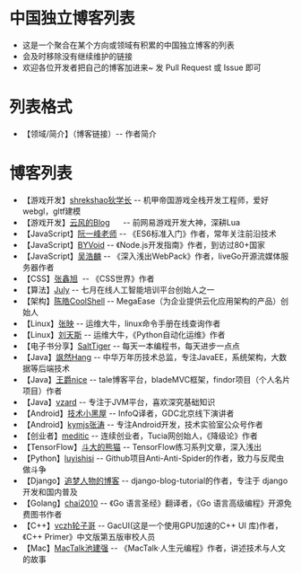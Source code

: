 # 中国独立博客列表
- 这是一个聚合在某个方向或领域有积累的中国独立博客的列表
- 会及时移除没有继续维护的链接
- 欢迎各位开发者把自己的博客加进来~ 发 Pull Request 或 Issue 即可 

# 列表格式
- 【领域/简介】（博客链接）-- 作者简介

# 博客列表
- 【游戏开发】[shrekshao狄学长](http://shrekshao.github.io/) -- 机甲帝国游戏全栈开发工程师，爱好webgl，gltf建模
- 【游戏开发】[云风的Blog](https://blog.codingnow.com/)      -- 前网易游戏开发大神，深耕Lua
- 【JavaScript】[阮一峰老师](http://www.ruanyifeng.com/home.html) -- 《ES6标准入门》作者，常年关注前沿技术
- 【JavaScript】[BYVoid](https://www.byvoid.com/) -- 《Node.js开发指南》作者，到访过80+国家
- 【JavaScript】[吴浩麟](http://wuhaolin.cn/) -- 《深入浅出WebPack》作者，liveGo开源流媒体服务器作者
- 【CSS】[张鑫旭](http://www.zhangxinxu.com/)  -- 《CSS世界》作者
- 【算法】[July](http://blog.csdn.net/v_JULY_v) -- 七月在线人工智能培训平台创始人之一
- 【架构】[陈皓CoolShell](https://coolshell.cn/) -- MegaEase（为企业提供云化应用架构的产品）创始人
- 【Linux】[张映](http://blog.51yip.com/) -- 运维大牛，linux命令手册在线查询作者
- 【Linux】[刘天斯](https://www.liuts.com/) -- 运维大牛，《Python自动化运维》作者
- 【电子书分享】[SaltTiger](https://salttiger.com/) -- 每天一本编程书，每天进步一点点
- 【Java】[飒然Hang](http://www.rowkey.me/) -- 中华万年历技术总监，专注JavaEE，系统架构，大数据等后端技术
- 【Java】[王爵nice](https://blog.biezhi.me/) -- tale博客平台，bladeMVC框架，findor项目（个人名片项目）作者
- 【Java】[vzard](https://vzardlloo.github.io/) -- 专注于JVM平台，喜欢深究基础知识
- 【Android】[技术小黑屋](https://droidyue.com/) -- InfoQ译者，GDC北京线下演讲者
- 【Android】[kymjs张涛](https://kymjs.com/) -- 专注Android开发，技术实验室公众号作者
- 【创业者】[meditic](http://meditic.com/category/all) -- 连续创业者，Tucia网创始人，《降级论》作者
- 【TensorFlow】[斗大的熊猫](http://blog.topspeedsnail.com/) -- TensorFlow练习系列文章，深入浅出
- 【Python】[luyishisi](https://www.urlteam.org/) -- Github项目Anti-Anti-Spider的作者，致力与反爬虫做斗争
- 【Django】[追梦人物的博客](https://www.zmrenwu.com/) -- django-blog-tutorial的作者，专注于 django 开发和国内普及
- 【Golang】[chai2010](https://chai2010.cn/) -- 《Go 语言圣经》翻译者，《Go 语言高级编程》开源免费图书作者
- 【C++】[vczh轮子哥](http://www.cppblog.com/vczh) -- GacUI(这是一个使用GPU加速的C++ UI 库)作者，《C++ Primer》中文版第五版审校人员
- 【Mac】[MacTalk池建强](http://macshuo.com/) -- 《MacTalk·人生元编程》作者，讲述技术与人文的故事
